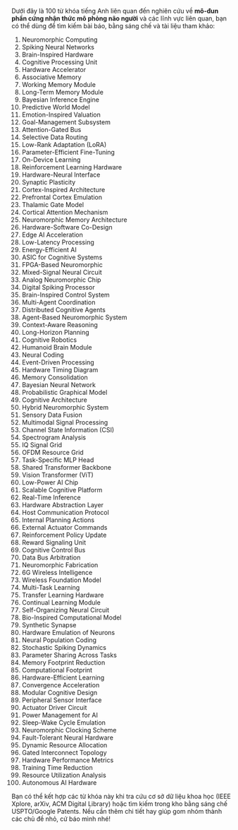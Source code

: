 Dưới đây là 100 từ khóa tiếng Anh liên quan đến nghiên cứu về **mô-đun phần cứng nhận thức mô phỏng não người** và các lĩnh vực liên quan, bạn có thể dùng để tìm kiếm bài báo, bằng sáng chế và tài liệu tham khảo:

1. Neuromorphic Computing
2. Spiking Neural Networks
3. Brain-Inspired Hardware
4. Cognitive Processing Unit
5. Hardware Accelerator
6. Associative Memory
7. Working Memory Module
8. Long-Term Memory Module
9. Bayesian Inference Engine
10. Predictive World Model
11. Emotion-Inspired Valuation
12. Goal-Management Subsystem
13. Attention-Gated Bus
14. Selective Data Routing
15. Low-Rank Adaptation (LoRA)
16. Parameter-Efficient Fine-Tuning
17. On-Device Learning
18. Reinforcement Learning Hardware
19. Hardware-Neural Interface
20. Synaptic Plasticity
21. Cortex-Inspired Architecture
22. Prefrontal Cortex Emulation
23. Thalamic Gate Model
24. Cortical Attention Mechanism
25. Neuromorphic Memory Architecture
26. Hardware-Software Co-Design
27. Edge AI Acceleration
28. Low-Latency Processing
29. Energy-Efficient AI
30. ASIC for Cognitive Systems
31. FPGA-Based Neuromorphic
32. Mixed-Signal Neural Circuit
33. Analog Neuromorphic Chip
34. Digital Spiking Processor
35. Brain-Inspired Control System
36. Multi-Agent Coordination
37. Distributed Cognitive Agents
38. Agent-Based Neuromorphic System
39. Context-Aware Reasoning
40. Long-Horizon Planning
41. Cognitive Robotics
42. Humanoid Brain Module
43. Neural Coding
44. Event-Driven Processing
45. Hardware Timing Diagram
46. Memory Consolidation
47. Bayesian Neural Network
48. Probabilistic Graphical Model
49. Cognitive Architecture
50. Hybrid Neuromorphic System
51. Sensory Data Fusion
52. Multimodal Signal Processing
53. Channel State Information (CSI)
54. Spectrogram Analysis
55. IQ Signal Grid
56. OFDM Resource Grid
57. Task-Specific MLP Head
58. Shared Transformer Backbone
59. Vision Transformer (ViT)
60. Low-Power AI Chip
61. Scalable Cognitive Platform
62. Real-Time Inference
63. Hardware Abstraction Layer
64. Host Communication Protocol
65. Internal Planning Actions
66. External Actuator Commands
67. Reinforcement Policy Update
68. Reward Signaling Unit
69. Cognitive Control Bus
70. Data Bus Arbitration
71. Neuromorphic Fabrication
72. 6G Wireless Intelligence
73. Wireless Foundation Model
74. Multi-Task Learning
75. Transfer Learning Hardware
76. Continual Learning Module
77. Self-Organizing Neural Circuit
78. Bio-Inspired Computational Model
79. Synthetic Synapse
80. Hardware Emulation of Neurons
81. Neural Population Coding
82. Stochastic Spiking Dynamics
83. Parameter Sharing Across Tasks
84. Memory Footprint Reduction
85. Computational Footprint
86. Hardware-Efficient Learning
87. Convergence Acceleration
88. Modular Cognitive Design
89. Peripheral Sensor Interface
90. Actuator Driver Circuit
91. Power Management for AI
92. Sleep-Wake Cycle Emulation
93. Neuromorphic Clocking Scheme
94. Fault-Tolerant Neural Hardware
95. Dynamic Resource Allocation
96. Gated Interconnect Topology
97. Hardware Performance Metrics
98. Training Time Reduction
99. Resource Utilization Analysis
100. Autonomous AI Hardware

Bạn có thể kết hợp các từ khóa này khi tra cứu cơ sở dữ liệu khoa học (IEEE Xplore, arXiv, ACM Digital Library) hoặc tìm kiếm trong kho bằng sáng chế USPTO/Google Patents. Nếu cần thêm chi tiết hay giúp gom nhóm thành các chủ đề nhỏ, cứ báo mình nhé!
